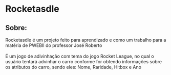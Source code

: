# Rocketasdle
## Sobre:
Rocketasdle é um projeto feito para aprendizado e como um trabalho para a matéria de PWEBII do professor José Roberto
<br>
<br>
É um jogo de adivinhação com tema do jogo Rocket League, no qual o usuário tentará advinhar o carro conforme for obtendo informações sobre os atributos do carro, sendo eles:
Nome, Raridade, Hitbox e Ano

 
